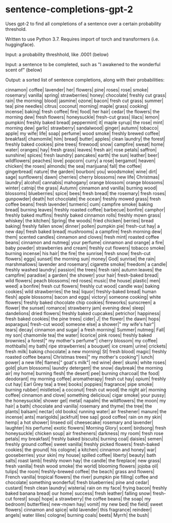 # sentence-completions-gpt-2
Uses gpt-2 to find all completions of a sentence over a certain probability threshold.

Written to use Python 3.7. Requires import of torch and transformers (i.e. huggingface).


Input: a probability threshhold, like .0001 (below)

Input: a sentence to be completed, such as "I awakened to the wonderful scent of" (below)

Output: a sorted list of sentence completions, along with their probabilities:

cinnamon| coffee| lavender| her| flowers| pine| roses| rose| smoke| rosemary| vanilla| spring| strawberries| honey| chocolate| freshly cut grass| rain| the morning| blood| jasmine| ozone| bacon| fresh cut grass| summer| tea| pine needles| citrus| coconut| morning| maple| grass| cooking| incense| baking| fresh coffee| fire| food| her hair| cedar| the flowers| the morning dew| fresh flowers| honeysuckle| fresh-cut grass| lilacs| lemon| pumpkin| freshly baked bread| peppermint| it| maple syrup| the rose| mint| morning dew| garlic| strawberry| sandalwood| ginger| autumn| tobacco| apple| my wife| life| soap| perfume| wood smoke| freshly brewed coffee| breakfast| chamomile| him| bread| butter| apples| clean laundry| the forest| freshly baked cookies| pine trees| firewood| snow| campfire| sweat| home| water| oranges| hay| fresh grass| leaves| fresh air| rose petals| saffron| sunshine| spices| fresh laundry| pancakes| earth| the sun| leather| beer| wildflowers| peaches| love| popcorn| curry| a rose| bergamot| heaven| chicken| the roses| almonds| the sea| marijuana| fall| the coffee| gingerbread| nature| the garden| bourbon| you| woodsmoke| wine| dirt| sage| sunflowers| dawn| cherries| cherry blossoms| new life| Christmas| laundry| alcohol| cannabis| mahogany| orange blossom| orange blossoms| winter| catnip| the grass| Autumn| cinnamon and vanilla| burning wood| blossoms| blueberries| spice| bees| fresh bread| the rosemary| fresh roses| gunpowder| death| hot chocolate| the ocean| freshly mowed grass| fresh coffee beans| fresh lavender| turmeric| cum| campfire smoke| baking bread| burning leaves| freshly roasted coffee| barbecue| bonfire| camphor| freshly baked muffins| freshly baked cinnamon rolls| freshly mown grass| whiskey| the kitchen| Spring| the woods| fried chicken| berries| bread baking| freshly fallen snow| dinner| pollen| pumpkin pie| fresh-cut hay| a new day| fresh baked bread| mushrooms| a campfire| fresh morning dew| them| scented candles| cinnamon and cloves| fresh mint| roasted coffee beans| cinnamon and nutmeg| your perfume| cinnamon and orange| a fire| baby powder| strawberries and cream| freshly cut flowers| tobacco smoke| burning incense| his hair| the fire| the sunrise| fresh snow| fresh-cut flowers| eggs| sunset| the morning sun| money| God| sunrise| the rain| marshmallows| lavender and rosemary| cigarette smoke| freedom| a candle| freshly washed laundry| passion| the trees| fresh rain| autumn leaves| the campfire| paradise| a garden| the shower| your hair| fresh-baked bread| wild flowers| peach blossoms| red roses| music| the house| plastic| men| weed| a bonfire| fresh cut flowers| freshly cut wood| candle wax| baking cookies| wild strawberries| the tea| liquor| freshly-baked bread| human flesh| apple blossoms| bacon and eggs| victory| someone cooking| white flowers| freshly baked chocolate chip cookies| fireworks| sunscreen| a flower| the sunset| romance| strawberry jam| evening dew| sleep| dandelions| dried flowers| freshly baked cupcakes| petrichor| happiness| fresh baked cookies| the pine trees| cider| J| the flower| the dawn| hops| asparagus| fresh-cut wood| someone else| a shower|" my wife's hair"| tears| decay| cinnamon and sugar| a fresh morning| Summer| nutmeg| Fall| my son| chamomile tea| the water| licorice| pink roses| freshly baked brownies| a forest|" my mother's perfume"| cherry blossom| my coffee| mothballs| my bath| ripe strawberries| a bouquet| ice cream| urine| crickets| fresh milk| baking chocolate| a new morning| St| fresh blood| magic| freshly roasted coffee beans| Christmas trees|" my mother's cooking"| lunch| power| a new life| flames|" goat's milk"| red wine| deer| skunk| white roses| gold| plum blossoms| laundry detergent| the snow| daybreak| the morning air| my home| burning flesh| the desert| pee| burning charcoal| the food| deodorant| my morning coffee| aromatherapy| fresh cut hay| opium| freshly cut hay| Earl Grey tea| a tree| books| poppies| fragrance| pipe smoke| burning rubber| mistletoe| a coconut| fresh cut wood| the night air| morning coffee| cinnamon and clove| something delicious| cigar smoke| your pussy| the honeysuckle| shower gel| metal| napalm| the wildflowers| the moon| my hair| a bath| chocolate and vanilla| rosemary and thyme| the tree| the plants| balsam| nectar| old books| running water| air freshener| manure| the incense| ants| marigolds| jackfruit| tree sap| good coffee| rain on my skin| hemp| a hot shower| linseed oil| cheesecake| rosemary and lavender| laughter| his perfume| exotic flowers| Morning Glory| scent| birdsong| fresh honeysuckle| chicken soup| air fresheners| darkness| my room| fresh rose petals| my breakfast| freshly baked biscuits| burning coal| daisies| semen| freshly ground coffee| sweet vanilla| freshly picked flowers| fresh-baked cookies| the ground| his cologne| a kitchen| cinnamon and honey| war| gooseberries| your skin| my house| spilled coffee| liberty| beauty| bath salts| roast lamb| freshly mown hay| the candle| the fireplace| new grass| fresh vanilla| fresh wood smoke| the world| blooming flowers| jojoba oil| tulips| the room| freshly-brewed coffee| the beach| grass and flowers| French vanilla| tropical flowers| the river| pumpkin pie filling| coffee and chocolate| something wonderful| fresh blueberries| pine and cedar| custard| fresh clean laundry| wisteria| rain on my face| frying bacon| freshly baked banana bread| our home| success| fresh leather| falling snow| fresh-cut forest| soup| hope| a strawberry| the coffee beans| the soap| my bedroom| butterflies| new-mown hay| vomit| my new bed| the field| sweet flowers| cinnamon and spice| wild lavender| this fragrance| reindeer| angels| water lilies| cologne| burning coals| beets| Myrrh| the bush|
